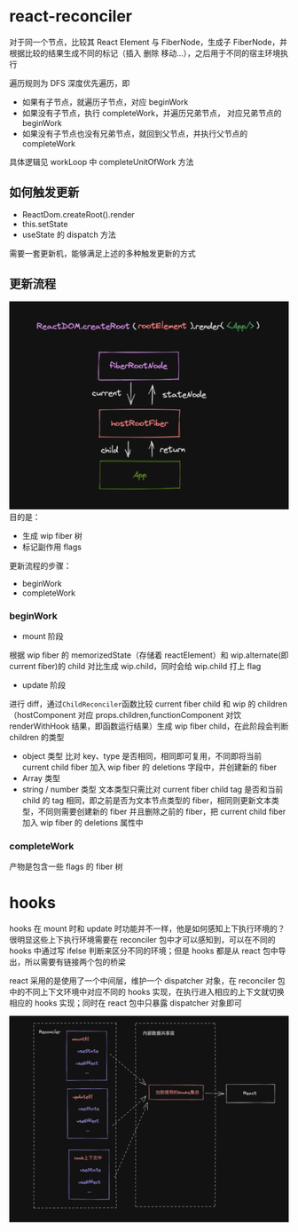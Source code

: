 # react-reconciler

对于同一个节点，比较其 React Element 与 FiberNode，生成子 FiberNode，并根据比较的结果生成不同的标记（插入 删除 移动...），之后用于不同的宿主环境执行

遍历规则为 DFS 深度优先遍历，即

- 如果有子节点，就遍历子节点，对应 beginWork
- 如果没有子节点，执行 completeWork，并遍历兄弟节点， 对应兄弟节点的 beginWork
- 如果没有子节点也没有兄弟节点，就回到父节点，并执行父节点的 completeWork

具体逻辑见 workLoop 中 completeUnitOfWork 方法

## 如何触发更新

- ReactDom.createRoot().render
- this.setState
- useState 的 dispatch 方法

需要一套更新机，能够满足上述的多种触发更新的方式

## 更新流程

![alt text](./assets/fiberroot.png)
目的是：

- 生成 wip fiber 树
- 标记副作用 flags

更新流程的步骤：

- beginWork
- completeWork

### beginWork

- mount 阶段

根据 wip fiber 的 memorizedState（存储着 reactElement）和 wip.alternate(即 current fiber)的 child 对比生成 wip.child，同时会给 wip.child 打上 flag

- update 阶段

进行 diff，通过`ChildReconciler`函数比较 current fiber child 和 wip 的 children（hostComponent 对应 props.children,functionComponent 对饮 renderWithHook 结果，即函数运行结果）生成 wip fiber child，在此阶段会判断 children 的类型

- object 类型
  比对 key、type 是否相同，相同即可复用，不同即将当前 current child fiber 加入 wip fiber 的 deletions 字段中，并创建新的 fiber
- Array 类型
- string / number 类型
  文本类型只需比对 current fiber child tag 是否和当前 child 的 tag 相同，即之前是否为文本节点类型的 fiber，相同则更新文本类型，不同则需要创建新的 fiber 并且删除之前的 fiber，把 current child fiber 加入 wip fiber 的 deletions 属性中

### completeWork

产物是包含一些 flags 的 fiber 树

# hooks

hooks 在 mount 时和 update 时功能并不一样，他是如何感知上下执行环境的？很明显这些上下执行环境需要在 reconciler 包中才可以感知到，可以在不同的 hooks 中通过写 ifelse 判断来区分不同的环境；但是 hooks 都是从 react 包中导出，所以需要有链接两个包的桥梁

react 采用的是使用了一个中间层，维护一个 dispatcher 对象，在 reconciler 包中的不同上下文环境中对应不同的 hooks 实现，在执行进入相应的上下文就切换相应的 hooks 实现；同时在 react 包中只暴露 dispatcher 对象即可

![alt text](./assets/dispatcher.png)
